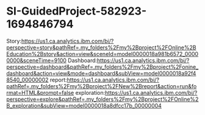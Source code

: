 # SI-GuidedProject-582923-1694846794
Story:https://us1.ca.analytics.ibm.com/bi/?perspective=story&pathRef=.my_folders%2Fmy%2Bproject%2FOnline%2BEducation%2Bstory&action=view&sceneId=model0000018a981b6572_00000000&sceneTime=9100
Dashboard:https://us1.ca.analytics.ibm.com/bi/?perspective=dashboard&pathRef=.my_folders%2Fmy%2Bproject%2Fonine_dashboard&action=view&mode=dashboard&subView=model0000018a92f48540_00000002
report:https://us1.ca.analytics.ibm.com/bi/?pathRef=.my_folders%2Fmy%2Bproject%2FNew%2Breport&action=run&format=HTML&prompt=false
exploration:https://us1.ca.analytics.ibm.com/bi/?perspective=explore&pathRef=.my_folders%2Fmy%2Bproject%2FOnline%2B_exploration&subView=model0000018a8dfcc17b_00000004
